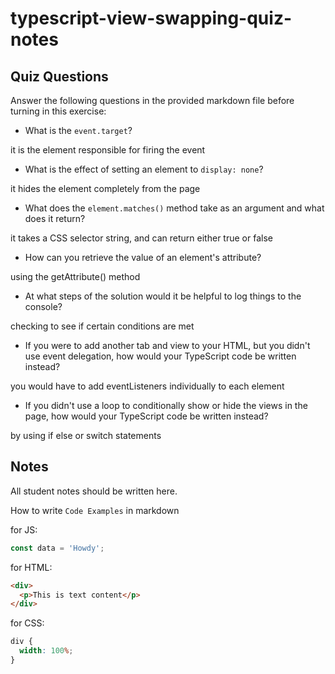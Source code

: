 # typescript-view-swapping-quiz-notes

## Quiz Questions

Answer the following questions in the provided markdown file before turning in this exercise:

- What is the `event.target`?

it is the element responsible for firing the event

- What is the effect of setting an element to `display: none`?

it hides the element completely from the page

- What does the `element.matches()` method take as an argument and what does it return?

it takes a CSS selector string, and can return either true or false

- How can you retrieve the value of an element's attribute?

using the getAttribute() method

- At what steps of the solution would it be helpful to log things to the console?

checking to see if certain conditions are met

- If you were to add another tab and view to your HTML, but you didn't use event delegation, how would your TypeScript code be written instead?

you would have to add eventListeners individually to each element

- If you didn't use a loop to conditionally show or hide the views in the page, how would your TypeScript code be written instead?

by using if else or switch statements

## Notes

All student notes should be written here.

How to write `Code Examples` in markdown

for JS:

```javascript
const data = 'Howdy';
```

for HTML:

```html
<div>
  <p>This is text content</p>
</div>
```

for CSS:

```css
div {
  width: 100%;
}
```
